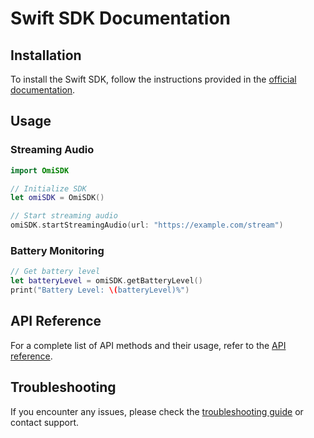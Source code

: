 # Swift SDK Documentation

## Installation

To install the Swift SDK, follow the instructions provided in the [official documentation](https://docs.omi.me/docs/developer/sdk/swift).

## Usage

### Streaming Audio

```swift
import OmiSDK

// Initialize SDK
let omiSDK = OmiSDK()

// Start streaming audio
omiSDK.startStreamingAudio(url: "https://example.com/stream")
```

### Battery Monitoring

```swift
// Get battery level
let batteryLevel = omiSDK.getBatteryLevel()
print("Battery Level: \(batteryLevel)%")
```

## API Reference

For a complete list of API methods and their usage, refer to the [API reference](https://docs.omi.me/docs/developer/sdk/swift/api-reference).

## Troubleshooting

If you encounter any issues, please check the [troubleshooting guide](https://docs.omi.me/docs/developer/sdk/swift/troubleshooting) or contact support.

